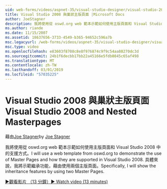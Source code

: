 ```yaml
---
uid: web-forms/videos/aspnet-35/visual-studio-designer/visual-studio-2008-and-nested-masterpages
title: Visual Studio 2008 與巢狀主版頁面 |Microsoft Docs
author: JoeStagner
description: 我將使用從 oswd.org web 範本示範如何使用主版頁面和 Visual Studio 2008 中的支援方式。 具體來說，我將示範個...
ms.author: riande
ms.date: 11/15/2007
ms.assetid: 18637656-3733-4549-b365-94652c596a7b
msc.legacyurl: /web-forms/videos/aspnet-35/visual-studio-designer/visual-studio-2008-and-nested-masterpages
msc.type: video
ms.openlocfilehash: e83603f8708c8e8f976874c9f9c54aa80270dc3d
ms.sourcegitcommit: 24b1f6decbb17bb22a45166e5fdb0845c65af498
ms.translationtype: MT
ms.contentlocale: zh-TW
ms.lasthandoff: 03/01/2019
ms.locfileid: "57035225"
---
```

<a name="visual-studio-2008-and-nested-masterpages"></a><span data-ttu-id="52257-104">Visual Studio 2008 與巢狀主版頁面</span><span class="sxs-lookup"><span data-stu-id="52257-104">Visual Studio 2008 and Nested Masterpages</span></span>
====================
<span data-ttu-id="52257-105">藉由[Joe Stagner](https://github.com/JoeStagner)</span><span class="sxs-lookup"><span data-stu-id="52257-105">by [Joe Stagner](https://github.com/JoeStagner)</span></span>

<span data-ttu-id="52257-106">我將使用從 oswd.org web 範本示範如何使用主版頁面和 Visual Studio 2008 中的支援方式。</span><span class="sxs-lookup"><span data-stu-id="52257-106">I will use a web template from oswd.org to demonstrate the use of Master Pages and how they are supported in Visual Studio 2008.</span></span> <span data-ttu-id="52257-107">具體來說，我將示範繼承功能，藉由使用兩個主版頁面。</span><span class="sxs-lookup"><span data-stu-id="52257-107">Specifically, I will show the inheritance features by using two Master Pages.</span></span>

[<span data-ttu-id="52257-108">&#9654;觀看影片 （13 分鐘）</span><span class="sxs-lookup"><span data-stu-id="52257-108">&#9654; Watch video (13 minutes)</span></span>](https://channel9.msdn.com/Blogs/ASP-NET-Site-Videos/visual-studio-2008-and-nested-masterpages)
